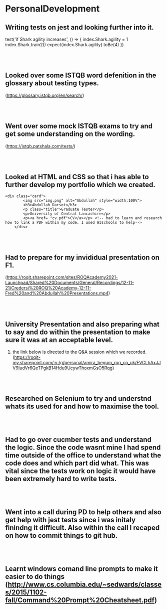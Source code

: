 # PersonalDevelopment

## Writing tests on jest and looking further into it.
 
 test('if Shark agility increases', () => {
        index.Shark.agility = 1
        index.Shark.train2()
        expect(index.Shark.agility).toBe(4)
    })
<!-- whent over  how to run an additional function to make something change. so in the above code agility will increase after train2 is run.-->

<br></br>

## Looked over some ISTQB word defenition in the glossary about testing types.
(https://glossary.istqb.org/en/search/)

<br></br>

## Went over some mock ISTQB exams to try and get some understanding on the wording.
(https://istqb.patshala.com/tests/)

<br></br>

## Looked at HTML and CSS so that i has able to further develop my portfolio which we created.

    <div class="card">
            <img src="img.png" alt="Abdullah" style="width:100%">
            <h3>Abdullah Darsot</h3>
            <p class="title">Graduate Tester</p>
            <p>University of Central Lancashire</p>
            <p><a href= "cv.pdf">CV</a></p> <!-- had to learn and research how to link a PDF within my code. I used W3schools to help-->
        </div>

<br></br>

## Had to prepare for my invididual presentation on F1.
(https://roqit.sharepoint.com/sites/ROQAcademy2021-Launchpad/Shared%20Documents/General/Recordings/12-11-21/Credersi%20ROQ%20Academy-12-11-Fred%20and%20Abdullah%20Presentations.mp4)

<br></br>

## University Presentation and also preparing what to say and do within the presentation to make sure it was at an acceptable level. 

1. the link below is directed to the Q&A session which we recorded.
(https://roqit-my.sharepoint.com/:v:/g/personal/amira_begum_roq_co_uk/EVCLhAxJJV9IudVr6QeTPgkB14Hdu9UcywThoxmGsO5Rqg)

<br></br>

## Researched on Selenium to try and understnd whats its used for and how to maximise the tool.

<br></br>

## Had to go over cucmber tests and understand the logic. Since the code wasnt mine I had spend time outside of the office to understand what the code does and which part did what. This was vital since the tests work on logic it would have been extremely hard to write tests. 

<br></br>

## Went into a call during PD to help others and also get help with jest tests since i was initaly finindng it difficult. Also within the call I recaped on how to commit things to git hub.

<br></br>

## Learnt windows comand line prompts to make it easier to do things (http://www.cs.columbia.edu/~sedwards/classes/2015/1102-fall/Command%20Prompt%20Cheatsheet.pdf)

